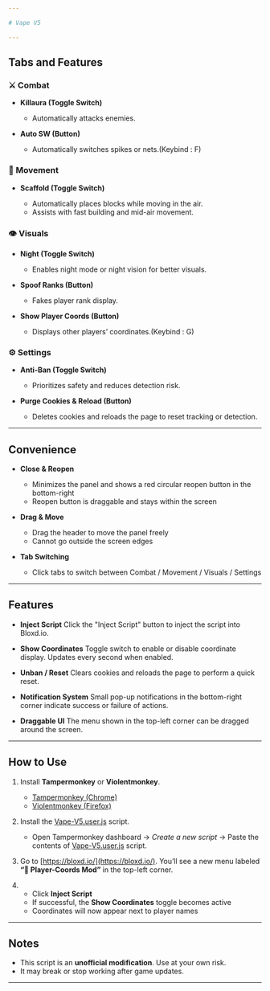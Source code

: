 ```yaml
---

# Vape V5

---
```


## Tabs and Features

### ⚔ Combat

* **Killaura (Toggle Switch)**

  * Automatically attacks enemies.
* **Auto SW (Button)**

  * Automatically switches spikes or nets.(Keybind : F)

### 🏃 Movement

* **Scaffold (Toggle Switch)**

  * Automatically places blocks while moving in the air.
  * Assists with fast building and mid-air movement.

### 👁 Visuals

* **Night (Toggle Switch)**

  * Enables night mode or night vision for better visuals.
* **Spoof Ranks (Button)**

  * Fakes player rank display.
* **Show Player Coords (Button)**

  * Displays other players’ coordinates.(Keybind : G)

### ⚙ Settings

* **Anti-Ban (Toggle Switch)**

  * Prioritizes safety and reduces detection risk.
* **Purge Cookies & Reload (Button)**

  * Deletes cookies and reloads the page to reset tracking or detection.

---

## Convenience

* **Close & Reopen**

  * Minimizes the panel and shows a red circular reopen button in the bottom-right
  * Reopen button is draggable and stays within the screen

* **Drag & Move**

  * Drag the header to move the panel freely
  * Cannot go outside the screen edges

* **Tab Switching**

  * Click tabs to switch between Combat / Movement / Visuals / Settings

---

## Features

* **Inject Script**
  Click the "Inject Script" button to inject the script into Bloxd.io.

* **Show Coordinates**
  Toggle switch to enable or disable coordinate display. Updates every second when enabled.

* **Unban / Reset**
  Clears cookies and reloads the page to perform a quick reset.

* **Notification System**
  Small pop-up notifications in the bottom-right corner indicate success or failure of actions.

* **Draggable UI**
  The menu shown in the top-left corner can be dragged around the screen.

---

## How to Use

1. Install **Tampermonkey** or **Violentmonkey**.

   * [Tampermonkey (Chrome)](https://chrome.google.com/webstore/detail/tampermonkey/dhdgffkkebhmkfjojejmpbldmpobfkfo)
   * [Violentmonkey (Firefox)](https://addons.mozilla.org/en-US/firefox/addon/violentmonkey/)

2. Install the [Vape-V5.user.js](https://github.com/a-n-o-n-y-m-o-u-s-1-7-2-9/Bloxd-Hack-Menu-latest-/raw/refs/heads/main/Vape-V5.user.js) script.
   * Open Tampermonkey dashboard → *Create a new script* → Paste the contents of [Vape-V5.user.js](https://github.com/a-n-o-n-y-m-o-u-s-1-7-2-9/Bloxd-Hack-Menu-latest-/raw/refs/heads/main/Vape-V5.user.js) script.

3. Go to [https://bloxd.io/](https://bloxd.io/).
   You’ll see a new menu labeled **“🚀 Player-Coords Mod”** in the top-left corner.

4. * Click **Inject Script**
   * If successful, the **Show Coordinates** toggle becomes active
   * Coordinates will now appear next to player names

---

## Notes

* This script is an **unofficial modification**. Use at your own risk.
* It may break or stop working after game updates.

---
